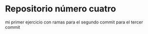 # Repositorio número cuatro
mi primer ejercicio con ramas
para el segundo commit
para el tercer commit